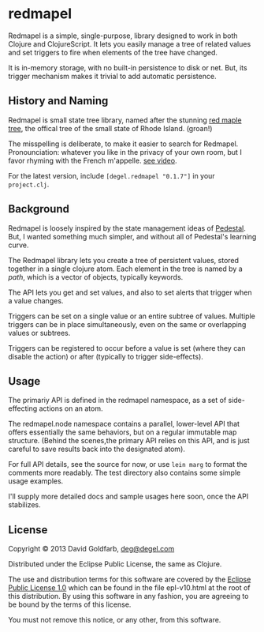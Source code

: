# redmapel

Redmapel is a simple, single-purpose, library designed to work in both
Clojure and ClojureScript. It lets you easily manage a tree of related
values and set triggers to fire when elements of the tree have
changed.

It is in-memory storage, with no built-in persistence to disk or
net. But, its trigger mechanism makes it trivial to add automatic
persistence.

## History and Naming

Redmapel is small state tree library, named after the stunning [red
maple
tree](http://www.publicdomainpictures.net/view-image.php?image=12819&picture=red-maple-tree),
the offical tree of the small state of Rhode Island. (groan!)

The misspelling is deliberate, to make it easier to search for
Redmapel. Pronounciation: whatever you like in the privacy of your own
room, but I favor rhyming with the French m'appelle. [see
video](http://www.youtube.com/watch?v=5H59Py7KApU).

For the latest version, include `[degel.redmapel "0.1.7"]` in your
`project.clj`.

## Background

Redmapel is loosely inspired by the state management ideas of
[Pedestal](http://pedestal.io/). But, I wanted something much simpler,
and without all of Pedestal's learning curve.

The Redmapel library lets you create a tree of persistent values,
stored together in a single clojure atom. Each element in the tree is
named by a *path*, which is a vector of objects, typically keywords.

The API lets you get and set values, and also to set alerts that
trigger when a value changes.

Triggers can be set on a single value or an entire subtree of
values. Multiple triggers can be in place simultaneously, even on the
same or overlapping values or subtrees.

Triggers can be registered to occur before a value is set (where they
can disable the action) or after (typically to trigger side-effects).

## Usage

The primariy API is defined in the redmapel namespace, as a set of
side-effecting actions on an atom.

The redmapel.node namespace contains a parallel, lower-level API that
offers essentially the same behaviors, but on a regular immutable map
structure. (Behind the scenes,the primary API relies on this API, and
is just careful to save results back into the designated atom).

For full API details, see the source for now, or use `lein marg` to
format the comments more readably. The test directory also contains
some simple usage examples.

I'll supply more detailed docs and sample usages here soon, once the
API stabilizes.

## License

Copyright © 2013 David Goldfarb, deg@degel.com

Distributed under the Eclipse Public License, the same as Clojure.

The use and distribution terms for this software are covered by the
[Eclipse Public License
1.0](http://opensource.org/licenses/eclipse-1.0.php) which can be
found in the file epl-v10.html at the root of this distribution.  By
using this software in any fashion, you are agreeing to be bound by
the terms of this license.

You must not remove this notice, or any other, from this software.

